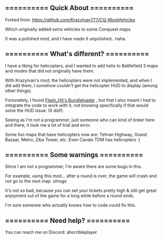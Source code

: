<h2> <B> ========== Quick About ========== </b> </h2>

Forked from: [https://github.com/KrazyIvan777/CQ-MoreVehicles ](https://github.com/KrazyIvan777/CQ-MoreVehicles)

Which originally added extra vehicles to some Conquest maps. 

It was a polished mod, and I have made it unpolished.. haha.

<h2> <B>========== What's different? ========== </b> </h2>

I have a liking for helicopters, and I wanted to add helis to Battlefield 3 maps and modes that did not originally have them. 

With KrazyIvan's mod, the helicopters were not implemented, and when I did add them, I somehow couldn't get the helicopter HUD to display (among other things).

Fortunately, I found [Flash_Hit's Bundleloader](https://github.com/FlashHit/BundleLoader) , but that I also meant I had to integrate the code to work with it, not knowing specifically if that would solve the HUD issue. (It did!).

Seeing as I'm not a programmer, just someone who can kind of tinker here and there, it took me a lot of trial and error.

Some fun maps that have helicopters now are: Tehran Highway, Grand Bazaar, Metro, Ziba Tower, etc. Even Canals TDM has helicopters :) 

<h2> <B>========== Some warnings ========== </b> </h2>

Since I am not a programmer, I'm aware there are some bugs in this. 

For example, using this mod... after a round is over, the game will crash and not go to the next map. *shrugs* 

It's not so bad, because you can set your tickets pretty high & still get great enjoyment out of the game for a long while before a round ends. 

I'm sure someone who actually knows how to code could fix this.

<h2> <B>========== Need help? ========== </b> </h2>

You can reach me on Discord: ahorribleplayer
